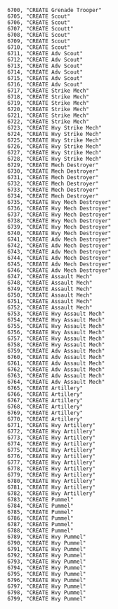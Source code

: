 ﻿```text
6700, "CREATE Grenade Trooper"
6705, "CREATE Scout"
6706, "CREATE Scout"
6707, "CREATE Scoutt"
6708, "CREATE Scout"
6709, "CREATE Scout"
6710, "CREATE Scout"
6711, "CREATE Adv Scout"
6712, "CREATE Adv Scout"
6713, "CREATE Adv Scout"
6714, "CREATE Adv Scout"
6715, "CREATE Adv Scout"
6716, "CREATE Adv Scout"
6717, "CREATE Strike Mech"
6718, "CREATE Strike Mech"
6719, "CREATE Strike Mech"
6720, "CREATE Strike Mech"
6721, "CREATE Strike Mech"
6722, "CREATE Strike Mech"
6723, "CREATE Hvy Strike Mech"
6724, "CREATE Hvy Strike Mech"
6725, "CREATE Hvy Strike Mech"
6726, "CREATE Hvy Strike Mech"
6727, "CREATE Hvy Strike Mech"
6728, "CREATE Hvy Strike Mech"
6729, "CREATE Mech Destroyer"
6730, "CREATE Mech Destroyer"
6731, "CREATE Mech Destroyer"
6732, "CREATE Mech Destroyer"
6733, "CREATE Mech Destroyer"
6734, "CREATE Mech Destroyer"
6735, "CREATE Hvy Mech Destroyer"
6736, "CREATE Hvy Mech Destroyer"
6737, "CREATE Hvy Mech Destroyer"
6738, "CREATE Hvy Mech Destroyer"
6739, "CREATE Hvy Mech Destroyer"
6740, "CREATE Hvy Mech Destroyer"
6741, "CREATE Adv Mech Destroyer"
6742, "CREATE Adv Mech Destroyer"
6743, "CREATE Adv Mech Destroyer"
6744, "CREATE Adv Mech Destroyer"
6745, "CREATE Adv Mech Destroyer"
6746, "CREATE Adv Mech Destroyer"
6747, "CREATE Assault Mech"
6748, "CREATE Assault Mech"
6749, "CREATE Assault Mech"
6750, "CREATE Assault Mech"
6751, "CREATE Assault Mech"
6752, "CREATE Assault Mech"
6753, "CREATE Hvy Assault Mech"
6754, "CREATE Hvy Assault Mech"
6755, "CREATE Hvy Assault Mech"
6756, "CREATE Hvy Assault Mech"
6757, "CREATE Hvy Assault Mech"
6758, "CREATE Hvy Assault Mech"
6759, "CREATE Adv Assault Mech"
6760, "CREATE Adv Assault Mech"
6761, "CREATE Adv Assault Mech"
6762, "CREATE Adv Assault Mech"
6763, "CREATE Adv Assault Mech"
6764, "CREATE Adv Assault Mech"
6765, "CREATE Artillery"
6766, "CREATE Artillery"
6767, "CREATE Artillery"
6768, "CREATE Artillery"
6769, "CREATE Artillery"
6770, "CREATE Artillery"
6771, "CREATE Hvy Artillery"
6772, "CREATE Hvy Artillery"
6773, "CREATE Hvy Artillery"
6774, "CREATE Hvy Artillery"
6775, "CREATE Hvy Artillery"
6776, "CREATE Hvy Artillery"
6777, "CREATE Hvy Artillery"
6778, "CREATE Hvy Artillery"
6779, "CREATE Hvy Artillery"
6780, "CREATE Hvy Artillery"
6781, "CREATE Hvy Artillery"
6782, "CREATE Hvy Artillery"
6783, "CREATE Pummel"
6784, "CREATE Pummel"
6785, "CREATE Pummel"
6786, "CREATE Pummel"
6787, "CREATE Pummel"
6788, "CREATE Pummel"
6789, "CREATE Hvy Pummel"
6790, "CREATE Hvy Pummel"
6791, "CREATE Hvy Pummel"
6792, "CREATE Hvy Pummel"
6793, "CREATE Hvy Pummel"
6794, "CREATE Hvy Pummel"
6795, "CREATE Hvy Pummel"
6796, "CREATE Hvy Pummel"
6797, "CREATE Hvy Pummel"
6798, "CREATE Hvy Pummel"
6799, "CREATE Hvy Pummel"
```